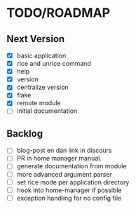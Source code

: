 # TODO/ROADMAP

## Next Version

- [x] basic application
- [x] rice and unrice command
- [x] help
- [x] version
- [x] centralize version
- [x] flake
- [x] remote module
- [ ] initial documentation

## Backlog

- [ ] blog-post en dan link in discours
- [ ] PR in home manager manual.
- [ ] generate documentation from module
- [ ] more advanced argument parser
- [ ] set rice mode per application directory
- [ ] hook into home-manager if possible
- [ ] exception handling for no config file
